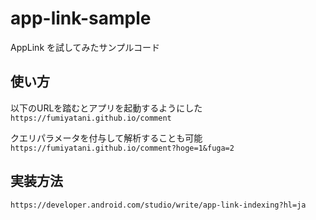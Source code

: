 # app-link-sample
AppLink を試してみたサンプルコード

## 使い方
以下のURLを踏むとアプリを起動するようにした<br>
`https://fumiyatani.github.io/comment`

クエリパラメータを付与して解析することも可能<br>
`https://fumiyatani.github.io/comment?hoge=1&fuga=2`


## 実装方法
`https://developer.android.com/studio/write/app-link-indexing?hl=ja`

